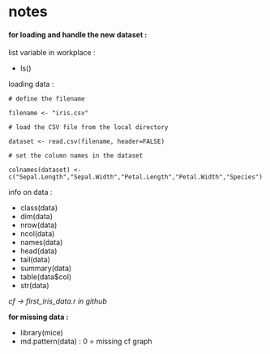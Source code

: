# notes

#### for loading and handle the new dataset :

list variable in workplace :
- ls()

loading data :

~~~
# define the filename

filename <- "iris.csv"

# load the CSV file from the local directory

dataset <- read.csv(filename, header=FALSE)

# set the column names in the dataset

colnames(dataset) <- c("Sepal.Length","Sepal.Width","Petal.Length","Petal.Width","Species")

~~~

info on data :

- class(data)
- dim(data)
- nrow(data)
- ncol(data)
- names(data)
- head(data)
- tail(data)
- summary(data)
- table(data$col)
- str(data)

*cf -> first_iris_data.r in github*

**for missing data :**
- library(mice)
- md.pattern(data) : 0 = missing cf graph